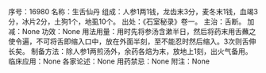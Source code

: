 序号：16980
名称：生舌仙丹
组成：人参1两1钱，龙齿末3分，麦冬末1钱，血竭3分，冰片2分，土狗1个，地虱10个。
出处：《石室秘录》卷一。
主治：舌断。
加减：None
功效：None
用法用量：用时先将参汤含漱半日，然后将药末用舌蘸之使令遍，不可将舌即缩入口中，放在外面半刻，至不能忍时然后缩入。3次则舌伸长矣。
制备方法：除人参1两煎汤外，余药各焙为末，放地上1刻，出火气备用。
临床应用：None
各家论述：None
用药禁忌：None
附注：None
